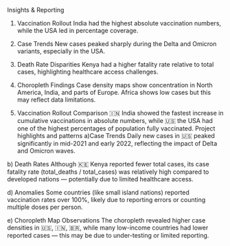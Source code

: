  Insights & Reporting
 1. Vaccination Rollout
India had the highest absolute vaccination numbers, while the USA led in percentage coverage.

2. Case Trends
New cases peaked sharply during the Delta and Omicron variants, especially in the USA.
3. Death Rate Disparities
Kenya had a higher fatality rate relative to total cases, highlighting healthcare access challenges.
4. Choropleth Findings
Case density maps show concentration in North America, India, and parts of Europe. Africa shows low cases but this may reflect data limitations.

1. Vaccination Rollout Comparison
🇮🇳 India showed the fastest increase in cumulative vaccinations in absolute numbers, while 🇺🇸 the USA had one of the highest percentages of population fully vaccinated.
Project highlights and patterns
 a)Case Trends
Daily new cases in 🇺🇸 peaked significantly in mid-2021 and early 2022, reflecting the impact of Delta and Omicron waves.

b) Death Rates
Although 🇰🇪 Kenya reported fewer total cases, its case fatality rate (total_deaths / total_cases) was relatively high compared to developed nations — potentially due to limited healthcare access.

d) Anomalies
Some countries (like small island nations) reported vaccination rates over 100%, likely due to reporting errors or counting multiple doses per person.

e) Choropleth Map Observations
The choropleth revealed higher case densities in 🇺🇸, 🇮🇳, 🇧🇷, while many low-income countries had lower reported cases — this may be due to under-testing or limited reporting.